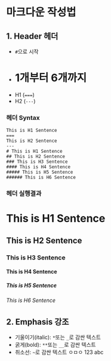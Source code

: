 # 마크다운 작성법

## 1. Header 헤더
* `#`으로 시작
* # 1개부터 6개까지
* H1 (`===`)
* H2 (`---`)
### 헤더 Syntax
    This is H1 Sentence
    ===
    This is H2 Sentence
    ---
    # This is H1 Sentence
    ## This is H2 Sentence
    ### This is H3 Sentence
    #### This is H4 Sentence
    ##### This is H5 Sentence
    ###### This is H6 Sentence
### 헤더 실행결과
# This is H1 Sentence </br>
## This is H2 Sentence </br>
### This is H3 Sentence </br>
#### This is H4 Sentence </br>
##### This is H5 Sentence </br>
###### This is H6 Sentence </br>
    
## 2. Emphasis 강조
* 기울이기(italic): `*`또는 `_`로 감싼 텍스트
* 굵게(bold): `**`또는 `__`로 감싼 텍스트
* 취소선: `~`로 감싼 텍스트
ㅇㅁㅇ
123
abc
